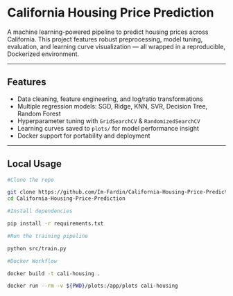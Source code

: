 # California Housing Price Prediction

A machine learning-powered pipeline to predict housing prices across California. This project features robust preprocessing, model tuning, evaluation, and learning curve visualization — all wrapped in a reproducible, Dockerized environment.

---

## Features

- Data cleaning, feature engineering, and log/ratio transformations
- Multiple regression models: SGD, Ridge, KNN, SVR, Decision Tree, Random Forest
- Hyperparameter tuning with `GridSearchCV` & `RandomizedSearchCV`
- Learning curves saved to `plots/` for model performance insight
- Docker support for portability and deployment

---

## Local Usage

```bash
#Clone the repo

git clone https://github.com/Im-Fardin/California-Housing-Price-Prediction.git
cd California-Housing-Price-Prediction

#Install dependencies

pip install -r requirements.txt

#Run the training pipeline

python src/train.py

#Docker Workflow

docker build -t cali-housing .

docker run --rm -v ${PWD}/plots:/app/plots cali-housing
